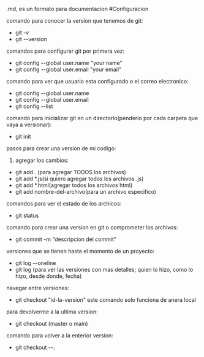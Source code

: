 .md, es un formato para documentacion 
#Configuracion 

comando para conocer la version que tenemos de git:
-  git -v
- git --version

comandos para configurar git por primera vez:
-  git config --global user.name "your name"
-  git config --global user.email "your email"

comando para ver que usuario esta configurado o el correo electronico:
- git config --global user.name
- git config --global user.email
- git config --list


comando para inicializar git en un directorio(penderlo por cada carpeta que vaya a versionar):
- git init

pasos para crear una version de mi codigo:
1. agregar los cambios:
- git add . (para agregar TODOS los archivos)
- git add *.js(si quiero agregar todos los archivos .js)
- git add *.html(agregar todos los archivos html)
- git add nombre-del-archivo(para un archivo especifico)

comandos para ver el estado de los archicos:
- git status

comando para crear una version en git o comprometer los archivos:
- git commit -m "descripcion del commit"

versiones que se tienen hasta el momento de un proyecto:
- git log --oneline
- git log (para ver las versiones con mas detalles; quien lo hizo, como lo hizo, desde donde, fecha)

navegar entre versiones:
- git checkout "id-la-version" este comando solo funciona de anera local 

para devolverme a la ultima version:
- git checkout (master o main)

comando para volver a la enterior version:
- git checkout --.





